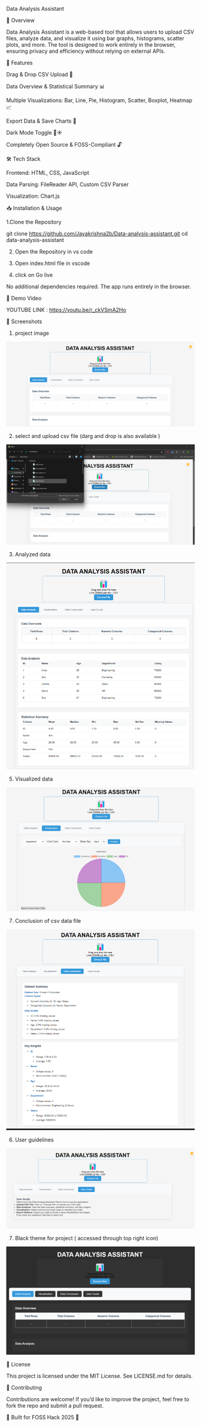 Data Analysis Assistant

📌 Overview

Data Analysis Assistant is a web-based tool that allows users to upload CSV files, analyze data, and visualize it using bar graphs, histograms, scatter plots, and more. The tool is designed to work entirely in the browser, ensuring privacy and efficiency without relying on external APIs.



🚀 Features

Drag & Drop CSV Upload 📂

Data Overview & Statistical Summary 📊

Multiple Visualizations: Bar, Line, Pie, Histogram, Scatter, Boxplot, Heatmap 📈

Export Data & Save Charts 💾

Dark Mode Toggle 🌙☀️

Completely Open Source & FOSS-Compliant 🔓



🛠️ Tech Stack

Frontend: HTML, CSS, JavaScript

Data Parsing: FileReader API, Custom CSV Parser

Visualization: Chart.js



📥 Installation & Usage

1.Clone the Repository

git clone https://github.com/Jayakrishna2b/Data-analysis-assistant.git
cd data-analysis-assistant

2. Open the Repository in vs code
   
3. Open index.html file  in vscode 

4. click on Go live 

No additional dependencies required. The app runs entirely in the browser.



🎥 Demo Video

YOUTUBE LINK : https://youtu.be/r_ckVSmA2Ho



📸 Screenshots

1. project image
   

![image alt](https://github.com/Jayakrishna2b/Data-analysis-assistant/blob/96f9dfb7bffa9380a9aa3ab023eed3a42abfebc3/images/image.png)



2. select and upload csv file (darg and drop is also available )
   
   
![image alt](https://github.com/Jayakrishna2b/Data-analysis-assistant/blob/8581949c03d20d02fdb446a420c93991a665ae9f/images/upload.png)



3. Analyzed data
   

![image alt](https://github.com/Jayakrishna2b/Data-analysis-assistant/blob/8581949c03d20d02fdb446a420c93991a665ae9f/images/Dataanalysis.png)



5. Visualized data

   
![image alt](https://github.com/Jayakrishna2b/Data-analysis-assistant/blob/8581949c03d20d02fdb446a420c93991a665ae9f/images/datavisulization.png)



7. Conclusion of csv data file
   

![image alt](https://github.com/Jayakrishna2b/Data-analysis-assistant/blob/8581949c03d20d02fdb446a420c93991a665ae9f/images/conclusion.png)



6. User guidelines
   
   
![image alt](https://github.com/Jayakrishna2b/Data-analysis-assistant/blob/8581949c03d20d02fdb446a420c93991a665ae9f/images/user.png)



7. Black theme for project ( accessed through top right icon)
   
![image alt](https://github.com/Jayakrishna2b/Data-analysis-assistant/blob/8581949c03d20d02fdb446a420c93991a665ae9f/images/dark.png)
   
   

📜 License

This project is licensed under the MIT License. See LICENSE.md for details.

🤝 Contributing

Contributions are welcome! If you’d like to improve the project, feel free to fork the repo and submit a pull request.

🚀 Built for FOSS Hack 2025 🚀
